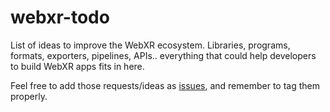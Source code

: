# webxr-todo
List of ideas to improve the WebXR ecosystem. Libraries, programs, formats, exporters, pipelines, APIs.. everything that could help developers to build WebXR apps fits in here.


Feel free to add those requests/ideas as [issues](https://github.com/MozillaReality/webxr-todo/issues), and remember to tag them properly.
